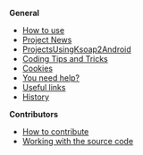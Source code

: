 **General**

  * [How to use](HowToUse.md)
  * [Project News](ProjectNews.md)
  * [ProjectsUsingKsoap2Android](ProjectsUsingKsoap2Android.md)
  * [Coding Tips and Tricks](CodingTipsAndTricks.md)
  * [Cookies](Cookies.md)
  * [You need help?](NeedHelp.md)
  * [Useful links](Links.md)
  * [History](History.md)


**Contributors**

  * [How to contribute](HowContribute.md)
  * [Working with the source code](WorkWithTheSourceCode.md)